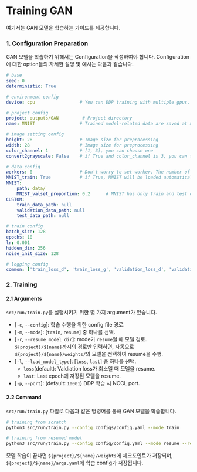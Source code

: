 # Training GAN
여기서는 GAN 모델을 학습하는 가이드를 제공합니다.

### 1. Configuration Preparation
GAN 모델을 학습하기 위해서는 Configuration을 작성하여야 합니다.
Configuration에 대한 option들의 자세한 설명 및 예시는 다음과 같습니다.

```yaml
# base
seed: 0
deterministic: True

# environment config
device: cpu                 # You can DDP training with multiple gpus. e.g. gpu: [0], [0,1], [1,2,3], cpu: cpu, mac: mps

# project config
project: outputs/GAN         # Project directory
name: MNIST                 # Trained model-related data are saved at ${project}/${name} folde

# image setting config
height: 28                  # Image size for preprocessing
width: 28                   # Image size for preprocessing
color_channel: 1            # [1, 3], you can choose one
convert2grayscale: False    # if True and color_channel is 3, you can train color image with grayscaled image

# data config
workers: 0                  # Don't worry to set worker. The number of workers will be set automatically according to the batch size.
MNIST_train: True           # if True, MNIST will be loaded automatically.
MNIST:
    path: data/
    MNIST_valset_proportion: 0.2      # MNIST has only train and test data. Thus, part of the training data is used as a validation set.
CUSTOM:
    train_data_path: null
    validation_data_path: null
    test_data_path: null

# train config
batch_size: 128
epochs: 10
lr: 0.001
hidden_dim: 256
noise_init_size: 128

# logging config
common: ['train_loss_d', 'train_loss_g', 'validation_loss_d', 'validation_loss_g', 'd_x', 'd_g1', 'd_g2']
```

### 2. Training
#### 2.1 Arguments
`src/run/train.py`를 실행시키기 위한 몇 가지 argument가 있습니다.
* [`-c`, `--config`]: 학습 수행을 위한 config file 경로.
* [`-m`, `--mode`]: [`train`, `resume`] 중 하나를 선택.
* [`-r`, `--resume_model_dir`]: mode가 `resume`일 때 모델 경로. `${project}/${name}`까지의 경로만 입력하면, 자동으로 `${project}/${name}/weights/`의 모델을 선택하여 resume을 수행.
* [`-l`, `--load_model_type`]: [`loss`, `last`] 중 하나를 선택.
    * `loss`(default): Valdiation loss가 최소일 때 모델을 resume.
    * `last`: Last epoch에 저장된 모델을 resume.
* [`-p`, `--port`]: (default: `10001`) DDP 학습 시 NCCL port.


#### 2.2 Command
`src/run/train.py` 파일로 다음과 같은 명령어를 통해 GAN 모델을 학습합니다.
```bash
# training from scratch
python3 src/run/train.py --config configs/config.yaml --mode train

# training from resumed model
python3 src/run/train.py --config config/config.yaml --mode resume --resume_model_dir ${project}/${name}
```
모델 학습이 끝나면 `${project}/${name}/weights`에 체크포인트가 저장되며, `${project}/${name}/args.yaml`에 학습 config가 저장됩니다.